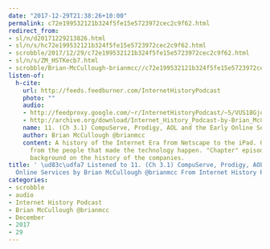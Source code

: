 ```yaml
---
date: "2017-12-29T21:38:26+10:00"
permalink: c72e199532121b324f5fe15e5723972cec2c9f62.html
redirect_from:
- sl/n/d20171229213826.html
- sl/n/s/hc72e199532121b324f5fe15e5723972cec2c9f62.html
- scrobble/2017/12/29/c72e199532121b324f5fe15e5723972cec2c9f62.html
- sl/n/s/ZM_HSTKecb7.html
- scrobble/Brian-McCullough-brianmcc//c72e199532121b324f5fe15e5723972cec2c9f62.html
listen-of:
  h-cite:
    url: http://feeds.feedburner.com/InternetHistoryPodcast
    photo: ""
    audio:
    - http://feedproxy.google.com/~r/InternetHistoryPodcast/~5/VUS18GjuNtc/Chapter_3_Part_1_-_CompuServe_Prodigy_AOL_And_The_Early_Online_Services.mp3
    - http://archive.org/download/Internet_History_Podcast-by-Brian_McCullough/11_Ch_31_CompuServe_Prodigy_AOL_and_the_Early_Online_Services.mp3
    name: 11. (Ch 3.1) CompuServe, Prodigy, AOL and the Early Online Services
    author: Brian McCullough @brianmcc
    content: A history of the Internet Era from Netscape to the iPad. Oral histories
      from the people that made the technology happen. "Chapter" episodes providing
      background on the history of the companies.
title: ' \ud83c\udfa7 Listened to 11. (Ch 3.1) CompuServe, Prodigy, AOL and the Early
  Online Services by Brian McCullough @brianmcc From Internet History Podcast'
categories:
- scrobble
- audio
- Internet History Podcast
- Brian McCullough @brianmcc
- December
- 2017
- 29
---
```

